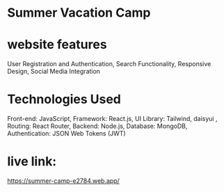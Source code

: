 # Summer Vacation Camp

# website features
User Registration and Authentication,
Search Functionality,
Responsive Design,
Social Media Integration

# Technologies Used

Front-end: JavaScript,
Framework: React.js,
UI Library: Tailwind, daisyui ,
Routing: React Router,
Backend: Node.js,
Database: MongoDB,
Authentication: JSON Web Tokens (JWT)

# live link:
https://summer-camp-e2784.web.app/